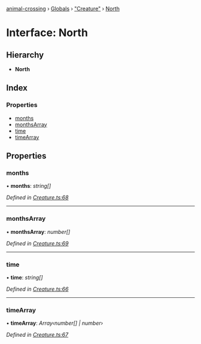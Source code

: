 [animal-crossing](../README.md) › [Globals](../globals.md) › ["Creature"](../modules/_creature_.md) › [North](_creature_.north.md)

# Interface: North

## Hierarchy

* **North**

## Index

### Properties

* [months](_creature_.north.md#months)
* [monthsArray](_creature_.north.md#monthsarray)
* [time](_creature_.north.md#time)
* [timeArray](_creature_.north.md#timearray)

## Properties

###  months

• **months**: *string[]*

*Defined in [Creature.ts:68](https://github.com/Norviah/animal-crossing/blob/738a792/module/types/Creature.ts#L68)*

___

###  monthsArray

• **monthsArray**: *number[]*

*Defined in [Creature.ts:69](https://github.com/Norviah/animal-crossing/blob/738a792/module/types/Creature.ts#L69)*

___

###  time

• **time**: *string[]*

*Defined in [Creature.ts:66](https://github.com/Norviah/animal-crossing/blob/738a792/module/types/Creature.ts#L66)*

___

###  timeArray

• **timeArray**: *Array‹number[] | number›*

*Defined in [Creature.ts:67](https://github.com/Norviah/animal-crossing/blob/738a792/module/types/Creature.ts#L67)*
